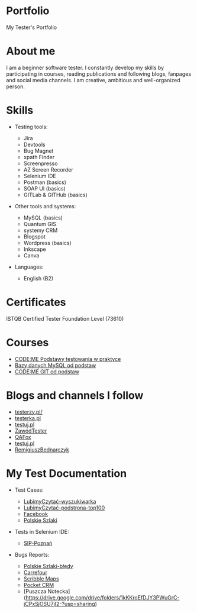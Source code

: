 # Portfolio
My Tester's Portfolio

# About me
I am a beginner software tester. I constantly develop my skills by participating in courses, reading publications and following blogs, fanpages and social media channels. I am creative, ambitious and well-organized person.

# Skills

* Testing tools:
  * Jira
  * Devtools
  * Bug Magnet
  * xpath Finder
  * Screenpresso 
  * AZ Screen Recorder
  * Selenium IDE
  * Postman (basics)
  * SOAP UI (basics)
  * GITLab & GITHub (basics)

* Other tools and systems:
  * MySQL (basics)
  * Quantum GIS
  * systemy CRM
  * Blogspot
  * Wordpress (basics)
  * Inkscape
  * Canva

* Languages:
  * English (B2)
 
 # Certificates
 ISTQB Certified Tester Foundation Level (73610) 
 
 # Courses
* [CODE:ME Podstawy testowania w praktyce](https://codeme.pl/testowanie-poznan/)
* [Bazy danych MySQL od podstaw](https://strefakursow.pl/kursy/programowanie/kurs_bazy_danych_mysql_od_podstaw.html)
* [CODE:ME GIT od podstaw](https://codeme.pl/git/)

# Blogs and channels I follow
* [testerzy.pl/](https://testerzy.pl/)
* [testerka.pl](http://testerka.pl/)
* [testuj.pl](https://testuj.pl/blog)
* [ZawódTester](https://www.youtube.com/channel/UCUJzan4zBUpWwS1yWZZCwUw)
* [QAFox](https://www.youtube.com/channel/UCH5Lo7qKaAsoN4OXAsNoBbA)
* [testuj.pl](https://www.youtube.com/channel/UC5nfCVMCEhYjCgnUoufoLhw)
* [RemigiuszBednarczyk](https://remigiuszbednarczyk.pl/)

# My Test Documentation
* Test Cases:
  * [LubimyCzytać-wyszukiwarka](https://drive.google.com/file/d/17ulc6DOHz_b1flyHl8uSYMoB_W2wXE86/view?usp=sharing)
  * [LubimyCzytać-podstrona-top100](https://drive.google.com/file/d/1HyqjeWetDiQBszjYv0B0bH-CH2lUTb5k/view?usp=sharing)
  * [Facebook](https://docs.google.com/spreadsheets/d/1b8Q1FxrGM0Hj8lIa3M8tM_99bHXv1ANxF5g05P_T-CI/edit?usp=sharing)
  * [Polskie Szlaki](https://drive.google.com/file/d/1SCTuGZ4quzzbJlB6qlTJb4luFcKPHcc8/view?usp=sharing)

 * Tests in Selenium IDE:
   * [SIP-Poznań](https://drive.google.com/file/d/1E1g3j1u-gqRSMRSjbp28hyvYiX85lNPS/view?usp=sharing)
  
 * Bugs Reports:
   * [Polskie Szlaki-błędy](https://drive.google.com/file/d/1cLwVdrCuFwfuwzjcnKarj2Kldeh-NygZ/view?usp=sharing)
   * [Carrefour](https://docs.google.com/document/d/1fBCJVAOAgYqkwrcKOlE7LnI4uigZDKZHW27ax-Bxje8/edit?usp=sharing)
   * [Scribble Maps](https://drive.google.com/drive/folders/1xcg5jwIdNmYhp-uivmFjEboAsCcdDKOS?usp=sharing)
   * [Pocket CRM](https://drive.google.com/drive/folders/19aGVHLCRdC8GZDRlVEojh0uXrPs5BgZt?usp=sharing)
   * [Puszcza Notecka] (https://drive.google.com/drive/folders/1kKKroEfDJY3PWuGrC-jCPxSjOSU7jI2-?usp=sharing)
